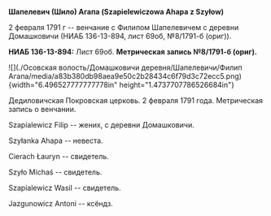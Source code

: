 **Шапелевич (Шило) Агапа (Szapielewiczowa Ahapa z Szyłow)**

2 февраля 1791 г -- венчание с Филипом Шапелевичем с деревни Домашковичи
(НИАБ 136-13-894, лист 69об, №8/1791-б (ориг)).

**НИАБ 136-13-894:** Лист 69об. **Метрическая запись №8/1791-б (ориг).**

![](./Осовская волость/Домашковичи деревня/Шапелевичи/Филип Агапа/media/a83b380db98aea9e50c2b28434c6f79d3c72ecc5.png){width="6.496527777777778in"
height="1.4737707786526684in"}

Дедиловичская Покровская церковь. 2 февраля 1791 года. Метрическая
запись о венчании.

Szapialewicz Filip -- жених, с деревни Домашковичи.

Szyłanka Ahapa -- невеста.

Cierach Łauryn -- свидетель.

Szyło Michaś -- свидетель.

Szapialewicz Wasil -- свидетель.

Jazgunowicz Antoni -- ксёндз.
